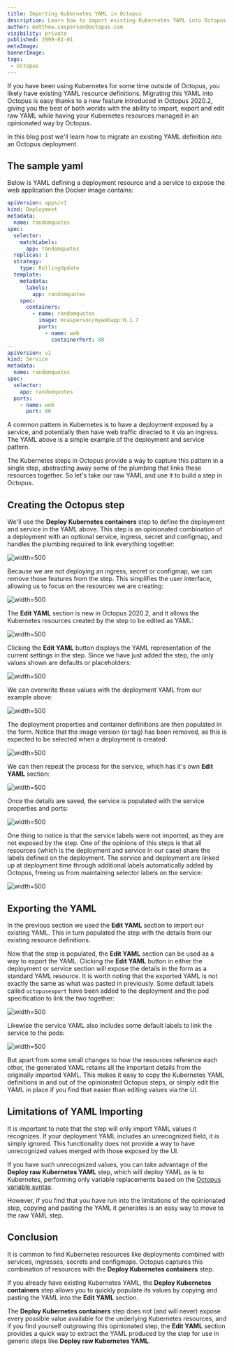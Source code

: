 ```yaml
---
title: Importing Kubernetes YAML in Octopus
description: Learn how to import existing Kubernetes YAML into Octopus steps
author: matthew.casperson@octopus.com
visibility: private
published: 2999-01-01
metaImage: 
bannerImage: 
tags:
 - Octopus
---
```


If you have been using Kubernetes for some time outside of Octopus, you likely have existing YAML resource definitions. Migrating this YAML into Octopus is easy thanks to a new feature introduced in Octopus 2020.2, giving you the best of both worlds with the ability to import, export and edit raw YAML while having your Kubernetes resources managed in an opinionated way by Octopus.

In this blog post we'll learn how to migrate an existing YAML definition into an Octopus deployment.

## The sample yaml

Below is YAML defining a deployment resource and a service to expose the web application the Docker image contains:

```yaml
apiVersion: apps/v1
kind: Deployment
metadata:
  name: randomquotes
spec:
  selector:
    matchLabels:
      app: randomquotes
  replicas: 1
  strategy:
    type: RollingUpdate
  template:
    metadata:
      labels:
        app: randomquotes
    spec:
      containers:
        - name: randomquotes
          image: mcasperson/mywebapp:0.1.7
          ports:
            - name: web
              containerPort: 80
---
apiVersion: v1
kind: Service
metadata:
  name: randomquotes
spec:
  selector:
    app: randomquotes
  ports:
    - name: web
      port: 80
```

A common pattern in Kubernetes is to have a deployment exposed by a service, and potentially then have web traffic directed to it via an ingress. The YAML above is a simple example of the deployment and service pattern.

The Kubernetes steps in Octopus provide a way to capture this pattern in a single step, abstracting away some of the plumbing that links these resources together. So let's take our raw YAML and use it to build a step in Octopus.

## Creating the Octopus step

We'll use the **Deploy Kubernetes containers** step to define the deployment and service in the YAML above. This step is an opinionated combination of a deployment with an optional service, ingress, secret and configmap, and handles the plumbing required to link everything together:

![](deploy-containers.png "width=500")

Because we are not deploying an ingress, secret or configmap, we can remove those features from the step. This simplifies the user interface, allowing us to focus on the resources we are creating:

![](disable-features.png "width=500")

The **Edit YAML** section is new in Octopus 2020.2, and it allows the Kubernetes resources created by the step to be edited as YAML:

![](deployment-edit-yaml.png "width=500")

Clicking the **Edit YAML** button displays the YAML representation of the current settings in the step. Since we have just added the step, the only values shown are defaults or placeholders:

![](deployment-default-yaml.png "width=500")

We can overwrite these values with the deployment YAML from our example above:

![](deployment-paste-yaml.png "width=500")

The deployment properties and container definitions are then populated in the form. Notice that the image version (or tag) has been removed, as this is expected to be selected when a deployment is created:

![](populated-deployment.png "width=500")

We can then repeat the process for the service, which has it's own **Edit YAML** section:

![](service-edit-yaml.png "width=500")

Once the details are saved, the service is populated with the service properties and ports:

![](service-pasted-yaml.png "width=500")

One thing to notice is that the service labels were not imported, as they are not exposed by the step. One of the opinions of this steps is that all resources (which is the deployment and service in our case) share the labels defined on the deployment. The service and deployment are linked up at deployment time through additional labels automatically added by Octopus, freeing us from maintaining selector labels on the service:

![](populated-service.png "width=500")

## Exporting the YAML

In the previous section we used the **Edit YAML** section to import our existing YAML. This in turn populated the step with the details from our existing resource definitions.

Now that the step is populated, the **Edit YAML** section can be used as a way to export the YAML. Clicking the **Edit YAML** button in either the deployment or service section will expose the details in the form as a standard YAML resource. It is worth noting that the exported YAML is not exactly the same as what was pasted in previously. Some default labels called `octopusexport` have been added to the deployment and the pod specification to link the two together:

![](deployment-export.png "width=500")

Likewise the service YAML also includes some default labels to link the service to the pods:

![](service-export.png "width=500")

But apart from some small changes to how the resources reference each other, the generated YAML retains all the important details from the originally imported YAML. This makes it easy to copy the Kubernetes YAML definitions in and out of the opinionated Octopus steps, or simply edit the YAML in place if you find that easier than editing values via the UI.

## Limitations of YAML Importing

It is important to note that the step will only import YAML values it recognizes. If your deployment YAML includes an unrecognized field, it is simply ignored. This functionality does not provide a way to have unrecognized values merged with those exposed by the UI.

If you have such unrecognized values, you can take advantage of the **Deploy raw Kubernetes YAML** step, which will deploy YAML as is to Kubernetes, performing only variable replacements based on the [Octopus variable syntax](https://octopus.com/docs/projects/variables/variable-substitutions).

However, if you find that you have run into the limitations of the opinionated step, copying and pasting the YAML it generates is an easy way to move to the raw YAML step.

## Conclusion

It is common to find Kubernetes resources like deployments combined with services, ingresses, secrets and configmaps. Octopus captures this combination of resources with the **Deploy Kubernetes containers** step.

If you already have existing Kubernetes YAML, the **Deploy Kubernetes containers** step allows you to quickly populate its values by copying and pasting the YAML into the **Edit YAML** section.

The **Deploy Kubernetes containers** step does not (and will never) expose every possible value available for the underlying Kubernetes resources, and if you find yourself outgrowing this opinionated step, the **Edit YAML** section provides a quick way to extract the YAML produced by the step for use in generic steps like **Deploy raw Kubernetes YAML**.